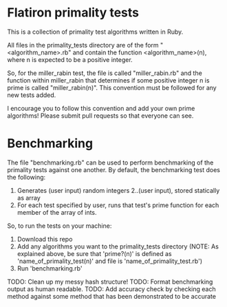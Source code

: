 # Flatiron primality tests

This is a collection of primality test algorithms written in Ruby.

All files in the primality_tests directory are of the form "<algorithm_name>.rb" and contain the function <algorithm_name>(n), where n is expected to be a positive integer.

So, for the miller_rabin test, the file is called "miller_rabin.rb" and the function within miller_rabin that determines if some positive integer n is prime is called "miller_rabin(n)". This convention must be followed for any new tests added.

I encourage you to follow this convention and add your own prime algorithms! Please submit pull requests so that everyone can see.

# Benchmarking

The file "benchmarking.rb" can be used to perform benchmarking of the primality tests against one another. By default, the benchmarking test does the following:
1. Generates (user input) random integers 2..(user input), stored statically as array
2. For each test specified by user, runs that test's prime function for each member of the array of ints.

So, to run the tests on your machine:
1. Download this repo
2. Add any algorithms you want to the primality_tests directory (NOTE: As explained above, be sure that 'prime?(n)' is defined as 'name_of_primality_test(n)' and file is 'name_of_primality_test.rb')
3. Run 'benchmarking.rb'

TODO: Clean up my messy hash structure!
TODO: Format benchmarking output as human readable.
TODO: Add accuracy check by checking each method against some method that has been demonstrated to be accurate